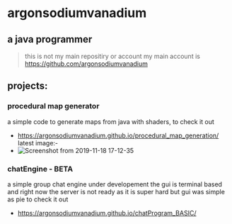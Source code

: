 # argonsodiumvanadium
## a java programmer<br>

> this is not my main repositiry or account my main account is https://github.com/argonsodiumvanadium


## projects:<br>
### procedural map generator<br>
a simple code to generate maps from java with shaders, to check it out 
  -  https://argonsodiumvanadium.github.io/procedural_map_generation/<br>
  latest image:-<br>
  - ![Screenshot from 2019-11-18 17-12-35](https://user-images.githubusercontent.com/51513216/69050924-ff838380-0a28-11ea-8229-1a15dd349d95.png)

### chatEngine - BETA <br>
  a simple group chat engine under developement the gui is terminal based and right now the server is not ready as 
  it is super hard but gui was simple as pie to check it out<br>
  - https://argonsodiumvanadium.github.io/chatProgram_BASIC/
